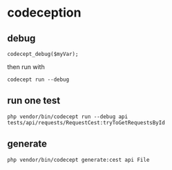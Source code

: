 # codeception

## debug 

    codecept_debug($myVar);

then run with

    codecept run --debug
    
## run one test

    php vendor/bin/codecept run --debug api tests/api/requests/RequestCest:tryToGetRequestsById

## generate

    php vendor/bin/codecept generate:cest api File
